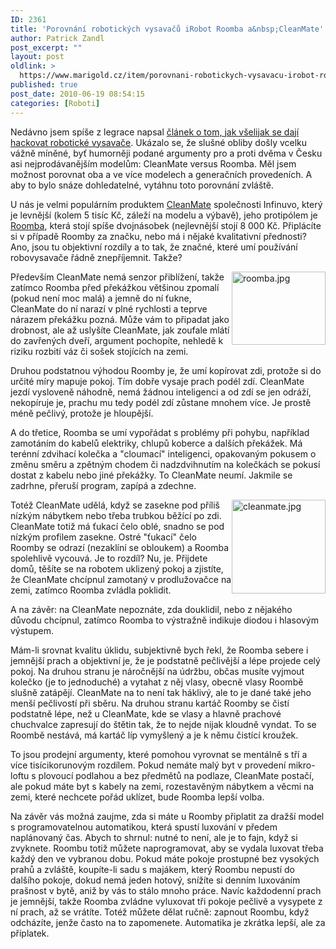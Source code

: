 ```yaml
---
ID: 2361
title: 'Porovnání robotických vysavačů iRobot Roomba a&nbsp;CleanMate'
author: Patrick Zandl
post_excerpt: ""
layout: post
oldlink: >
  https://www.marigold.cz/item/porovnani-robotickych-vysavacu-irobot-roomba-a-cleanmate
published: true
post_date: 2010-06-19 08:54:15
categories: [Roboti]
---
```

<p>Nedávno jsem spíše z legrace napsal <a href="http://www.lupa.cz/clanky/strastiplnost-hackovani-domaciho-vysavace/">článek o tom, jak všelijak se dají hackovat robotické vysavače</a>. Ukázalo se, že slušné obliby došly vcelku vážně míněné, byť humorněji podané argumenty pro a proti dvěma v Česku asi nejprodávanějším modelům: CleanMate versus Roomba. Měl jsem možnost porovnat oba a ve více modelech a generačních provedeních. A aby to bylo snáze dohledatelné, vytáhnu toto porovnání zvláště.</p>
<p>U nás je velmi populárním produktem <a href="http://www.cleanmate.cz">CleanMate</a> společnosti Infinuvo, který je levnější (kolem 5 tisíc Kč, záleží na modelu a výbavě), jeho protipólem je <a href="http://www.roomba.cz/">Roomba</a>, která stojí spíše dvojnásobek (nejlevnější stojí 8 000 Kč. Připlácíte si v případě Roomby za značku, nebo má i nějaké kvalitativní přednosti? Ano, jsou tu objektivní rozdíly a to tak, že značné, které umí používání robovysavače řádně znepříjemnit. Takže?</p>
<p><img style="float: right;" src="http://www.marigold.cz/wp-content/uploads/roomba.jpg" border="0" alt="roomba.jpg" width="150" height="117" /></p>
<p>Především CleanMate nemá senzor přiblížení, takže zatímco Roomba před překážkou většinou zpomalí (pokud není moc malá) a jemně do ní ťukne, CleanMate do ní narazí v plné rychlosti a teprve nárazem překážku pozná. Může vám to připadat jako drobnost, ale až uslyšíte CleanMate, jak zoufale mlátí do zavřených dveří, argument pochopíte, nehledě k riziku rozbití váz či sošek stojících na zemi. </p>
<p>Druhou podstatnou výhodou Roomby je, že umí kopírovat zdi, protože si do určité míry mapuje pokoj. Tím dobře vysaje prach podél zdí. CleanMate jezdí vysloveně náhodně, nemá žádnou inteligenci a od zdí se jen odráží, nekopíruje je, prachu mu tedy podél zdí zůstane mnohem více. Je prostě méně pečlivý, protože je hloupější. </p>
<p>A do třetice, Roomba se umí vypořádat s problémy při pohybu, například zamotáním do kabelů elektriky, chlupů koberce a dalších překážek. Má terénní zdvihací kolečka a "cloumací" inteligenci, opakovaným pokusem o změnu směru a zpětným chodem či nadzdvihnutím na kolečkách se pokusí dostat z kabelu nebo jiné překážky. To CleanMate neumí. Jakmile se zadrhne, přeruší program, zapípá a zdechne. </p>
<p><img style="float: right;" src="http://www.marigold.cz/wp-content/uploads/cleanmate.jpg" border="0" alt="cleanmate.jpg" width="150" height="150" /></p>
<p>Totéž CleanMate udělá, když se zasekne pod příliš nízkým nábytkem nebo třeba trubkou běžící po zdi. CleanMate totiž má ťukací čelo oblé, snadno se pod nízkým profilem zasekne. Ostré "ťukací" čelo Roomby se odrazí (nezaklíní se obloukem) a Roomba spolehlivě vycouvá. Je to rozdíl? Nu, je. Přijdete domů, těšíte se na robotem uklizený pokoj a zjistíte, že CleanMate chcípnul zamotaný v prodlužovačce na zemi, zatímco Roomba zvládla poklidit. </p>
<p>A na závěr: na CleanMate nepoznáte, zda douklidil, nebo z nějakého důvodu chcípnul, zatímco Roomba to výstražně indikuje diodou i hlasovým výstupem.</p>
<p>Mám-li srovnat kvalitu úklidu, subjektivně bych řekl, že Roomba sebere i jemnější prach a objektivní je, že je podstatně pečlivější a lépe projede celý pokoj. Na druhou stranu je náročnější na údržbu, občas musíte vyjmout kolečko (je to jednoduché) a vytahat z něj vlasy, obecně vlasy Roombě slušně zatápějí. CleanMate na to není tak háklivý, ale to je dané také jeho menší pečlivostí při sběru. Na druhou stranu kartáč Roomby se čistí podstatně lépe, než u CleanMate, kde se vlasy a hlavně prachové chuchvalce zapresují do štětin tak, že to nejde nijak kloudně vyndat. To se Roombě nestává, má kartáč líp vymyšlený a je k němu čistící kroužek. </p>
<p>To jsou prodejní argumenty, které pomohou vyrovnat se mentálně s tří a více tisícikorunovým rozdílem. Pokud nemáte malý byt v provedení mikro-loftu s plovoucí podlahou a bez předmětů na podlaze, CleanMate postačí, ale pokud máte byt s kabely na zemi, rozestavěným nábytkem a věcmi na zemi, které nechcete pořád uklízet, bude Roomba lepší volba. </p>
<p>Na závěr vás možná zaujme, zda si máte u Roomby připlatit za dražší model s programovatelnou automatikou, která spustí luxování v předem naplánovaný čas. Abych to shrnul: nutné to není, ale je to fajn, když si zvyknete. Roombu totiž můžete naprogramovat, aby se vydala luxovat třeba každý den ve vybranou dobu. Pokud máte pokoje prostupné bez vysokých prahů a zvláště, koupíte-li sadu s majákem, který Roombu nepustí do dalšího pokoje, dokud nemá jeden hotový, snížíte si denním luxováním prašnost v bytě, aniž by vás to stálo mnoho práce. Navíc každodenní prach je jemnější, takže Roomba zvládne vyluxovat tři pokoje pečlivě a vysypete z ní prach, až se vrátíte. Totéž můžete dělat ručně: zapnout Roombu, když odcházíte, jenže často na to zapomenete. Automatika je zkrátka lepší, ale za příplatek.</p>